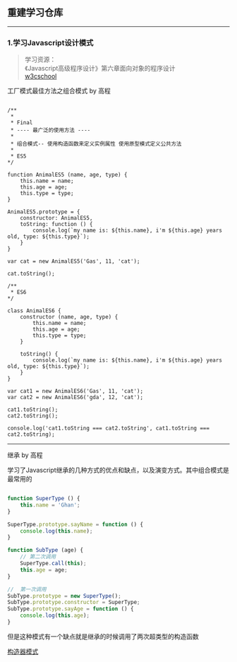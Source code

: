 ## 重建学习仓库

---

### 1.学习Javascript设计模式

> 学习资源：
> <br/> 
> 《Javascript高级程序设计》第六章面向对象的程序设计
> <br/>
> [w3cschool](https://www.w3cschool.cn/zobyhd/467ndozt.html)

工厂模式最佳方法之组合模式 by 高程

```

/**
 * 
 * Final 
 * ---- 最广泛的使用方法 ----
 * 
 * 组合模式-- 使用构造函数来定义实例属性 使用原型模式定义公共方法
 * 
 * ES5
*/

function AnimalES5 (name, age, type) {
    this.name = name;
    this.age = age;    
    this.type = type;
}

AnimalES5.prototype = {
    constructor: AnimalES5,
    toString: function () {
        console.log(`my name is: ${this.name}, i'm ${this.age} years old, type: ${this.type}`);
    }
}

var cat = new AnimalES5('Gas', 11, 'cat');

cat.toString();

/**
 * ES6
*/

class AnimalES6 {
    constructor (name, age, type) {
        this.name = name;
        this.age = age;    
        this.type = type;
    }

    toString() {
        console.log(`my name is: ${this.name}, i'm ${this.age} years old, type: ${this.type}`);
    }
}

var cat1 = new AnimalES6('Gas', 11, 'cat');
var cat2 = new AnimalES6('gda', 12, 'cat');

cat1.toString();
cat2.toString();

console.log('cat1.toString === cat2.toString', cat1.toString === cat2.toString);
```

---

继承 by 高程

学习了Javascript继承的几种方式的优点和缺点，以及演变方式。其中组合模式是最常用的

```javascript

function SuperType () {
    this.name = 'Ghan';
}

SuperType.prototype.sayName = function () {
    console.log(this.name);
}

function SubType (age) {
    // 第二次调用
    SuperType.call(this);
    this.age = age;
}

//  第一次调用
SubType.prototype = new SuperType();
SubType.prototype.constructor = SuperType;
SubType.prototype.sayAge = function () {
    console.log(this.age);
}

```

但是这种模式有一个缺点就是继承的时候调用了两次超类型的构造函数

[构造器模式](https://www.w3cschool.cn/zobyhd/467ndozt.html)


